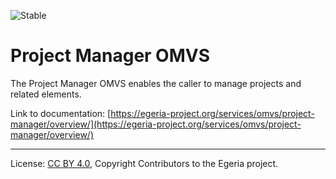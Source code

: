 <!-- SPDX-License-Identifier: CC-BY-4.0 -->
<!-- Copyright Contributors to the Egeria project. -->

![Stable](../../../images/egeria-content-status-released.png#pagewidth)

# Project Manager OMVS

The Project Manager OMVS enables the caller to manage projects and related elements.

Link to documentation: [https://egeria-project.org/services/omvs/project-manager/overview/](https://egeria-project.org/services/omvs/project-manager/overview/)

----
License: [CC BY 4.0](https://creativecommons.org/licenses/by/4.0/),
Copyright Contributors to the Egeria project.